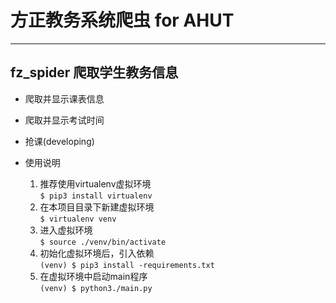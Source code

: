 
# 方正教务系统爬虫 for AHUT

---

## fz_spider 爬取学生教务信息

+ 爬取并显示课表信息

+ 爬取并显示考试时间

+ 抢课(developing)

+ 使用说明
  1. 推荐使用virtualenv虚拟环境  
    `$ pip3 install virtualenv`
  2. 在本项目目录下新建虚拟环境  
    `$ virtualenv venv`
  3. 进入虚拟环境  
    `$ source ./venv/bin/activate`
  4. 初始化虚拟环境后，引入依赖  
    `(venv) $ pip3 install -requirements.txt`
  5. 在虚拟环境中启动main程序  
    `(venv) $ python3./main.py`